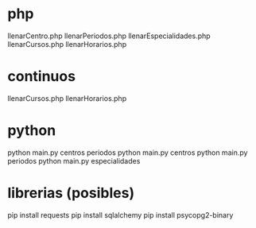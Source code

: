 # php
llenarCentro.php
llenarPeriodos.php
llenarEspecialidades.php
llenarCursos.php
llenarHorarios.php

# continuos
llenarCursos.php
llenarHorarios.php

# python
python main.py centros periodos
python main.py centros
python main.py periodos
python main.py especialidades


# librerias (posibles)
pip install requests
pip install sqlalchemy
pip install psycopg2-binary